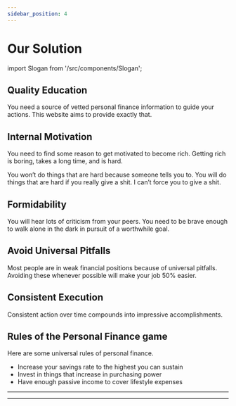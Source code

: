 ```yaml
---
sidebar_position: 4
---
```


# Our Solution

import Slogan from '/src/components/Slogan';

## Quality Education

You need a source of vetted personal finance information to guide your actions. This website aims to provide exactly that.

## Internal Motivation

You need to find some reason to get motivated to become rich. Getting rich is boring, takes a long time, and is hard.

You won’t do things that are hard because someone tells you to. You will do things that are hard if you really give a shit. I can’t force you to give a shit.

## Formidability

You will hear lots of criticism from your peers. You need to be brave enough to walk alone in the dark in pursuit of a worthwhile goal.

## Avoid Universal Pitfalls

Most people are in weak financial positions because of universal pitfalls. Avoiding these whenever possible will make your job 50% easier.

## Consistent Execution

Consistent action over time compounds into impressive accomplishments.

## Rules of the Personal Finance game

Here are some universal rules of personal finance.
- Increase your savings rate to the highest you can sustain
- Invest in things that increase in purchasing power
- Have enough passive income to cover lifestyle expenses

---
<Slogan/>

---
